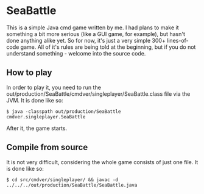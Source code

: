 # SeaBattle

This is a simple Java cmd game written by me. I had plans to make it something a bit more serious (like a GUI game, for example), but hasn't done anything alike yet. 
So for now, it's just a very simple 300+ lines-of-code game. 
All of it's rules are being told at the beginning, but if you do not understand something - welcome into the source code. 

## How to play

In order to play it, you need to run the out/production/SeaBattle/cmdver/singleplayer/SeaBattle.class file via the JVM.
It is done like so: 

    $ java -classpath out/production/SeaBattle  cmdver.singleplayer.SeaBattle

After it, the game starts. 

## Compile from source

It is not very difficult, considering the whole game consists of just one file. 
It is done like so: 

    $ cd src/cmdver/singleplayer/ && javac -d ../../../out/production/SeaBattle/SeaBattle.java